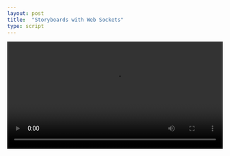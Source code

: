 ```yaml
---
layout: post
title:  "Storyboards with Web Sockets"
type: script
---
```

<section>
	<iiif-storyboard ws="https://intense-hamlet-45148.herokuapp.com" annotationlist="https://dnoneill.github.io/annotate/annotations/wh234bz9013-0001-list.json" styling="controller: true;"></iiif-storyboard>
</section>
<section>
<video controls="" width="100%">
  <source src="https://ncsu-libraries.github.io/iiif-annotation/videos/websockets.m4v" type="video/mp4">
</video>
</section>